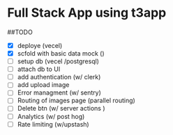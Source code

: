 # Full Stack App using t3app

##TODO
- [x] deploye (vecel)
- [x] scfold with basic data mock ()
- [ ] setup db (vecel /postgresql)
- [ ] attach db to UI 
- [ ] add authentication (w/ clerk)
- [ ] add upload image 
- [ ] Error managment (w/ sentry)
- [ ] Routing of images page (parallel routing)
- [ ] Delete btn (w/ server actions )
- [ ] Analytics (w/ post hog)
- [ ] Rate limiting (w/upstash)